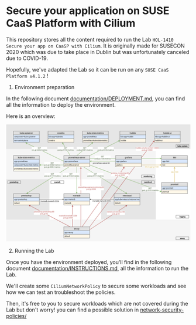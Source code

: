 # Secure your application on SUSE CaaS Platform with Cilium

This repository stores all the content required to run the Lab
`HOL-1410 Secure your app on CaaSP with Cilium`. It is originally
made for SUSECON 2020 which was due to take place in Dublin but
was unfortunately canceled due to COVID-19.

Hopefully, we've adapted the Lab so it can be run on any
`SUSE CaaS Platform v4.1.2` !

1. Environment preparation

In the following document [documentation/DEPLOYMENT.md](documentation/DEPLOYMENT.md),
you can find all the information to deploy the environment.

Here is an overview:

![](documentation/susecon2020.png)

2. Running the Lab

Once you have the environment deployed, you'll find in the following document
[documentation/INSTRUCTIONS.md](documentation/INSTRUCTIONS.md), all the
information to run the Lab.

We'll create some `CiliumNetworkPolicy` to secure some workloads
and see how we can test an troubleshoot the policies.

Then, it's free to you to secure workloads which are not covered during
the Lab but don't worry! you can find a possible solution in
[network-security-policies/](network-security-policies)
